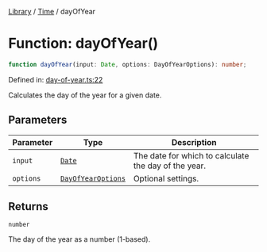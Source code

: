<!-- markdownlint-disable -->
<!-- cspell: disable -->
[Library](../index.md) / [Time](./index.md) / dayOfYear

# Function: dayOfYear()

```ts
function dayOfYear(input: Date, options: DayOfYearOptions): number;
```

Defined in: [day-of-year.ts:22](https://github.com/technobuddha/library/blob/main/src/day-of-year.ts#L22)

Calculates the day of the year for a given date.

## Parameters

| Parameter | Type | Description |
| ------ | ------ | ------ |
| `input` | [`Date`](https://developer.mozilla.org/docs/Web/JavaScript/Reference/Global_Objects/Date) | The date for which to calculate the day of the year. |
| `options` | [`DayOfYearOptions`](DayOfYearOptions.md) | Optional settings. |

## Returns

`number`

The day of the year as a number (1-based).

